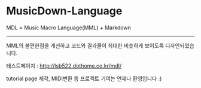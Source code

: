 # MusicDown-Language
MDL = Music Macro Language(MML) + Markdown

----------

MML의 불편한점을 개선하고 코드와 결과물이 최대한 비슷하게 보이도록 디자인되었습니다.

테스트페이지 : http://lsb522.dothome.co.kr/mdl/

tutorial page 제작, MIDI변환 등 프로젝트 기여는 언제나 환영입니다 :)
